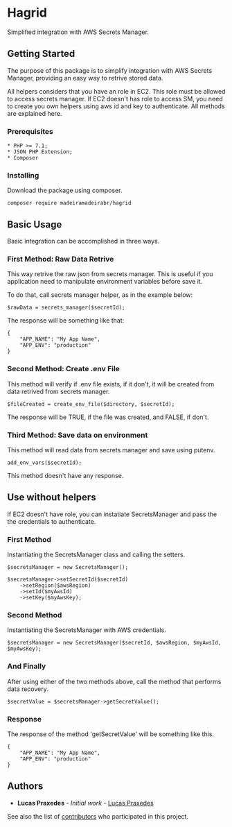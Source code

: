 # Hagrid

Simplified integration with AWS Secrets Manager.

## Getting Started

The purpose of this package is to simplify integration with AWS Secrets Manager, providing an easy way to retrive stored data.

All helpers considers that you have an role in EC2. This role must be allowed to access secrets manager. If EC2 doesn't has
role to access SM, you need to create you own helpers using aws id and key to authenticate. All methods are explained here.

### Prerequisites

```
* PHP >= 7.1;
* JSON PHP Extension;
* Composer
```

### Installing

Download the package using composer.

``` 
composer require madeiramadeirabr/hagrid
```

## Basic Usage

Basic integration can be accomplished in three ways.

### First Method: Raw Data Retrive

This way retrive the raw json from secrets manager. This is useful if you application need to manipulate environment variables
before save it.

To do that, call secrets manager helper, as in the example below:

```
$rawData = secrets_manager($secretId);
```

The response will be something like that:

```
{
    "APP_NAME": "My App Name", 
    "APP_ENV": "production"
}
```

### Second Method: Create .env File

This method will verify if .env file exists, if it don't, it will be created from data retrived from secrets manager.

```
$fileCreated = create_env_file($directory, $secretId);
```

The response will be TRUE, if the file was created, and FALSE, if don't.

### Third Method: Save data on environment

This method will read data from secrets manager and save using putenv.

```
add_env_vars($secretId);
```

This method doesn't have any response.

## Use without helpers

If EC2 doesn't have role, you can instatiate SecretsManager and pass the the credentials to authenticate.

### First Method

Instantiating the SecretsManager class and calling the setters.

```
$secretsManager = new SecretsManager();

$secretsManager->setSecretId($secretId)
    ->setRegion($awsRegion)
    ->setId($myAwsId)
    ->setKey($myAwsKey);
```

### Second Method

Instantiating the SecretsManager with AWS credentials.

```
$secretsManager = new SecretsManager($secretId, $awsRegion, $myAwsId, $myAwsKey);
```

### And Finally

After using either of the two methods above, call the method that performs data recovery.

```
$secretValue = $secretsManager->getSecretValue();
```

### Response

The response of the method 'getSecretValue' will be something like this.

```
{
    "APP_NAME": "My App Name", 
    "APP_ENV": "production"
}
```

## Authors

* **Lucas Praxedes** - *Initial work* - [Lucas Praxedes](https://github.com/lpraxedes)

See also the list of [contributors](https://github.com/madeiramadeirabr/hagrid/graphs/contributors) who participated in this project.

